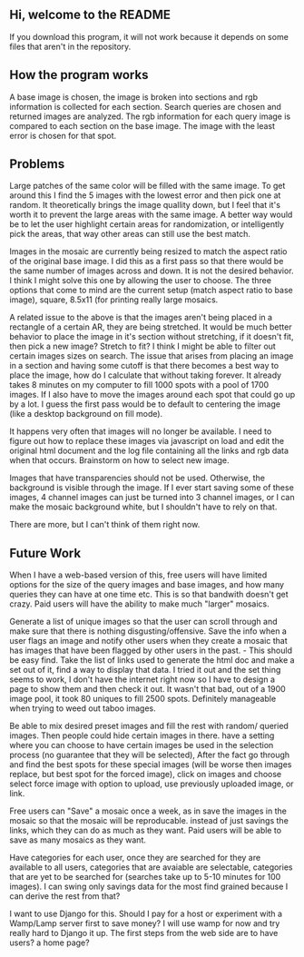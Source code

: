 ## Hi, welcome to the README
If you download this program, it will not work because it depends on some files that aren't in the repository.

## How the program works
A base image is chosen, the image is broken into sections and rgb information is collected for each section. Search queries are chosen and returned images are analyzed. The rgb information for each query image is compared to each section on the base image. The image with the least error is chosen for that spot. 

## Problems
Large patches of the same color will be filled with the same image. To get around this I find the 5 images with the lowest error and then pick one at random. It theoretically brings the image quallity down, but I feel that it's worth it to prevent the large areas with the same image. A better way would be to let the user highlight certain areas for randomization, or intelligently pick the areas, that way other areas can still use the best match. 

Images in the mosaic are currently being resized to match the aspect ratio of the original base image. I did this as a first pass so that there would be the same number of images across and down. It is not the desired behavior. I think I might solve this one by allowing the user to choose. The three options that come to mind are the current setup (match aspect ratio to base image), square, 8.5x11 (for printing really large mosaics. 

A related issue to the above is that the images aren't being placed in a rectangle of a certain AR, they are being stretched. It would be much better behavior to place the image in it's section without stretching, if it doesn't fit, then pick a new image? Stretch to fit? I think I might be able to filter out certain images sizes on search. The issue that arises from placing an image in a section and having some cutoff is that there becomes a best way to place the image, how do I calculate that without taking forever. It already takes 8 minutes on my computer to fill 1000 spots with a pool of 1700 images. If I also have to move the images around each spot that could go up by a lot. I guess the first pass would be to default to centering the image (like a desktop background on fill mode).

It happens very often that images will no longer be available. I need to figure out how to replace these images via javascript on load and edit the original html document and the log file containing all the links and rgb data when that occurs. Brainstorm on how to select new image.

Images that have transparencies should not be used. Otherwise, the background is visible through the image. If I ever start saving some of these images, 4 channel images can just be turned into 3 channel images, or I can make the mosaic background white, but I shouldn't have to rely on that. 

There are more, but I can't think of them right now. 

## Future Work
When I have a web-based version of this, free users will have limited options for the size of the query images and base images, and how many queries they can have at one time etc. This is so that bandwith doesn't get crazy. Paid users will have the ability to make much "larger" mosaics. 

Generate a list of unique images so that the user can scroll through and make sure that there is nothing disgusting/offensive. Save the info when a user flags an image and notify other users when they create a mosaic that has images that have been flagged by other users in the past. - This should be easy find. Take the list of links used to generate the html doc and make a set out of it, find a way to display that data. I tried it out and the set thing seems to work, I don't have the internet right now so I have to design a page to show them and then check it out. It wasn't that bad, out of a 1900 image pool, it took 80 uniques to fill 2500 spots. Definitely manageable when trying to weed out taboo images. 

Be able to mix desired preset images and fill the rest with random/ queried images. Then people could hide certain images in there. have a setting where you can choose to have certain images be used in the selection process (no guarantee that they will be selected), After the fact go through and find the best spots for these special images (will be worse then images replace, but best spot for the forced image), click on images and choose select force image with option to upload, use previously uploaded image, or link. 

Free users can "Save" a mosaic once a week, as in save the images in the mosaic so that the mosaic will be reproducable. instead of just savings the links, which they can do as much as they want. Paid users will be able to save as many mosaics as they want. 

Have categories for each user, once they are searched for they are available to all users, categories that are avaiable are selectable, categories that are yet to be searched for (searches take up to 5-10 minutes for 100 images).
I can swing only savings data for the most find grained because I can derive the rest from that?

I want to use Django for this. Should I pay for a host or experiment with a Wamp/Lamp server first to save money?
I will use wamp for now and try really hard to Django it up. The first steps from the web side are to have users? a home page?

 